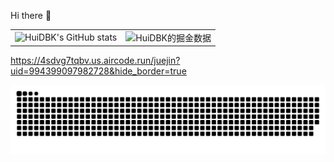 Hi there 👋

<table border=0>
  <tr>
    <td><img src="https://github-readme-stats.vercel.app/api?username=web-abin&show_icons=true&count_private=true&theme=vue-light&hide_border=true" alt="HuiDBK's GitHub stats" style="zoom:100%;" align="left"/></td>
    <td><img src="https://4sdvg7tqbv.us.aircode.run/juejin?uid=817692384431470&hide_border=true" alt="HuiDBK的掘金数据" style="zoom:100%;" align="left"/></td>
  </tr>
</table>


https://4sdvg7tqbv.us.aircode.run/juejin?uid=994399097982728&hide_border=true


![📈 GitHub Activity Graph:](https://github.com/web-abin/web-abin/blob/output/github-contribution-grid-snake.svg)

